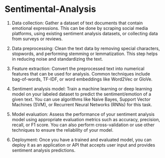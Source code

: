 # Sentimental-Analysis
1. Data collection: Gather a dataset of text documents that contain emotional expressions. This can be done by scraping social media platforms, using existing sentiment analysis datasets, or collecting data from surveys or reviews.

2. Data preprocessing: Clean the text data by removing special characters, stopwords, and performing stemming or lemmatization. This step helps in reducing noise and standardizing the text.

3. Feature extraction: Convert the preprocessed text into numerical features that can be used for analysis. Common techniques include bag-of-words, TF-IDF, or word embeddings like Word2Vec or GloVe.

4. Sentiment analysis model: Train a machine learning or deep learning model on your labeled dataset to predict the sentiment/emotion of a given text. You can use algorithms like Naive Bayes, Support Vector Machines (SVM), or Recurrent Neural Networks (RNNs) for this task.

5. Model evaluation: Assess the performance of your sentiment analysis model using appropriate evaluation metrics such as accuracy, precision, recall, or F1 score. You can also perform cross-validation or use other techniques to ensure the reliability of your model.

6. Deployment: Once you have a trained and evaluated model, you can deploy it as an application or API that accepts user input and provides sentiment analysis predictions.
